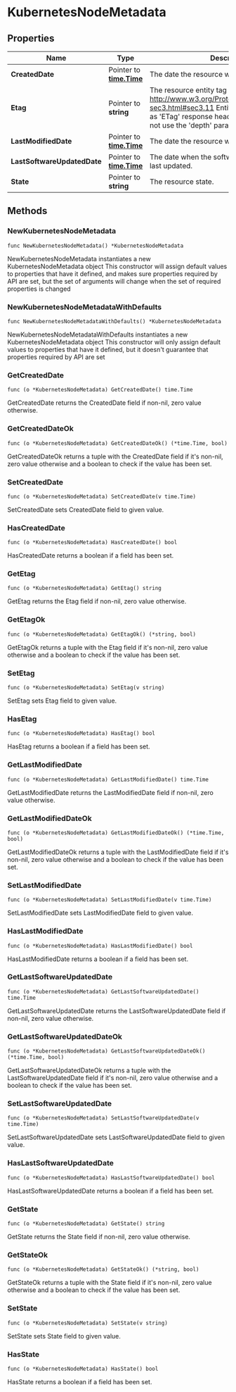 # KubernetesNodeMetadata

## Properties

|Name | Type | Description | Notes|
|------------ | ------------- | ------------- | -------------|
|**CreatedDate** | Pointer to [**time.Time**](time.Time.md) | The date the resource was created. | [optional] [readonly] |
|**Etag** | Pointer to **string** | The resource entity tag as defined in http://www.w3.org/Protocols/rfc2616/rfc2616-sec3.html#sec3.11  Entity tags are also added as &#39;ETag&#39; response headers to requests that do not use the &#39;depth&#39; parameter. | [optional] [readonly] |
|**LastModifiedDate** | Pointer to [**time.Time**](time.Time.md) | The date the resource was last modified. | [optional] [readonly] |
|**LastSoftwareUpdatedDate** | Pointer to [**time.Time**](time.Time.md) | The date when the software on the node was last updated. | [optional] [readonly] |
|**State** | Pointer to **string** | The resource state. | [optional] [readonly] |

## Methods

### NewKubernetesNodeMetadata

`func NewKubernetesNodeMetadata() *KubernetesNodeMetadata`

NewKubernetesNodeMetadata instantiates a new KubernetesNodeMetadata object
This constructor will assign default values to properties that have it defined,
and makes sure properties required by API are set, but the set of arguments
will change when the set of required properties is changed

### NewKubernetesNodeMetadataWithDefaults

`func NewKubernetesNodeMetadataWithDefaults() *KubernetesNodeMetadata`

NewKubernetesNodeMetadataWithDefaults instantiates a new KubernetesNodeMetadata object
This constructor will only assign default values to properties that have it defined,
but it doesn't guarantee that properties required by API are set

### GetCreatedDate

`func (o *KubernetesNodeMetadata) GetCreatedDate() time.Time`

GetCreatedDate returns the CreatedDate field if non-nil, zero value otherwise.

### GetCreatedDateOk

`func (o *KubernetesNodeMetadata) GetCreatedDateOk() (*time.Time, bool)`

GetCreatedDateOk returns a tuple with the CreatedDate field if it's non-nil, zero value otherwise
and a boolean to check if the value has been set.

### SetCreatedDate

`func (o *KubernetesNodeMetadata) SetCreatedDate(v time.Time)`

SetCreatedDate sets CreatedDate field to given value.

### HasCreatedDate

`func (o *KubernetesNodeMetadata) HasCreatedDate() bool`

HasCreatedDate returns a boolean if a field has been set.

### GetEtag

`func (o *KubernetesNodeMetadata) GetEtag() string`

GetEtag returns the Etag field if non-nil, zero value otherwise.

### GetEtagOk

`func (o *KubernetesNodeMetadata) GetEtagOk() (*string, bool)`

GetEtagOk returns a tuple with the Etag field if it's non-nil, zero value otherwise
and a boolean to check if the value has been set.

### SetEtag

`func (o *KubernetesNodeMetadata) SetEtag(v string)`

SetEtag sets Etag field to given value.

### HasEtag

`func (o *KubernetesNodeMetadata) HasEtag() bool`

HasEtag returns a boolean if a field has been set.

### GetLastModifiedDate

`func (o *KubernetesNodeMetadata) GetLastModifiedDate() time.Time`

GetLastModifiedDate returns the LastModifiedDate field if non-nil, zero value otherwise.

### GetLastModifiedDateOk

`func (o *KubernetesNodeMetadata) GetLastModifiedDateOk() (*time.Time, bool)`

GetLastModifiedDateOk returns a tuple with the LastModifiedDate field if it's non-nil, zero value otherwise
and a boolean to check if the value has been set.

### SetLastModifiedDate

`func (o *KubernetesNodeMetadata) SetLastModifiedDate(v time.Time)`

SetLastModifiedDate sets LastModifiedDate field to given value.

### HasLastModifiedDate

`func (o *KubernetesNodeMetadata) HasLastModifiedDate() bool`

HasLastModifiedDate returns a boolean if a field has been set.

### GetLastSoftwareUpdatedDate

`func (o *KubernetesNodeMetadata) GetLastSoftwareUpdatedDate() time.Time`

GetLastSoftwareUpdatedDate returns the LastSoftwareUpdatedDate field if non-nil, zero value otherwise.

### GetLastSoftwareUpdatedDateOk

`func (o *KubernetesNodeMetadata) GetLastSoftwareUpdatedDateOk() (*time.Time, bool)`

GetLastSoftwareUpdatedDateOk returns a tuple with the LastSoftwareUpdatedDate field if it's non-nil, zero value otherwise
and a boolean to check if the value has been set.

### SetLastSoftwareUpdatedDate

`func (o *KubernetesNodeMetadata) SetLastSoftwareUpdatedDate(v time.Time)`

SetLastSoftwareUpdatedDate sets LastSoftwareUpdatedDate field to given value.

### HasLastSoftwareUpdatedDate

`func (o *KubernetesNodeMetadata) HasLastSoftwareUpdatedDate() bool`

HasLastSoftwareUpdatedDate returns a boolean if a field has been set.

### GetState

`func (o *KubernetesNodeMetadata) GetState() string`

GetState returns the State field if non-nil, zero value otherwise.

### GetStateOk

`func (o *KubernetesNodeMetadata) GetStateOk() (*string, bool)`

GetStateOk returns a tuple with the State field if it's non-nil, zero value otherwise
and a boolean to check if the value has been set.

### SetState

`func (o *KubernetesNodeMetadata) SetState(v string)`

SetState sets State field to given value.

### HasState

`func (o *KubernetesNodeMetadata) HasState() bool`

HasState returns a boolean if a field has been set.



